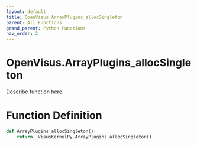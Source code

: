 ```yaml
---
layout: default
title: OpenVisus.ArrayPlugins_allocSingleton
parent: All Functions
grand_parent: Python Functions
nav_order: 2
---
```


# OpenVisus.ArrayPlugins_allocSingleton

Describe function here.

# Function Definition

```python
def ArrayPlugins_allocSingleton():
    return _VisusKernelPy.ArrayPlugins_allocSingleton()
```